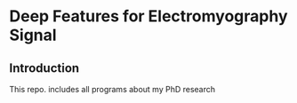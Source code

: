# Deep Features for Electromyography Signal
## Introduction
This repo. includes all programs about my PhD research
